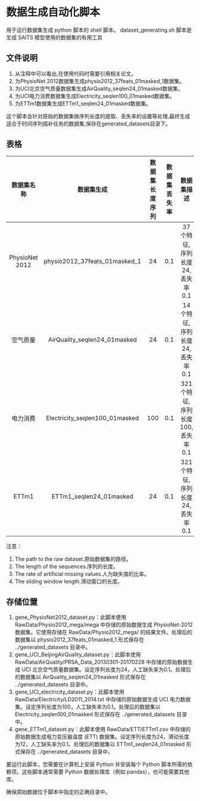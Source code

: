 # 数据生成自动化脚本

用于运行数据集生成 python 脚本的 shell 脚本。 dataset_generating.sh 脚本是生成 SAITS 模型使用的数据集的有用工具

## 文件说明

1. 从注释中可以看出,在使用代码时需要引用相关论文。
2. 为PhysioNet 2012数据集生成physio2012_37feats_01masked_1数据集。
3. 为UCI北京空气质量数据集生成AirQuality_seqlen24_01masked数据集。
4. 为UCI电力消费数据集生成Electricity_seqlen100_01masked数据集。
5. 为ETTm1数据集生成ETTm1_seqlen24_01masked数据集。

这个脚本会针对原始的数据集做序列长度的提取、丢失率的设置等处理,最终生成适合于时间序列插补任务的数据集,保存在generated_datasets目录下。

## 表格

| 数据集名称 | 数据集生成 | 数据集长度序列 | 数据集丢失率 | 数据集描述 |
| :---: | :---: | :---: | :---: | :---: |
| PhysioNet 2012 | physio2012_37feats_01masked_1 | 24 | 0.1 | 37个特征,序列长度24,丢失率0.1 |
| 空气质量 | AirQuality_seqlen24_01masked | 24 | 0.1 | 14个特征,序列长度24,丢失率0.1 |
| 电力消费 | Electricity_seqlen100_01masked | 100 | 0.1 | 321个特征,序列长度100,丢失率0.1 |
| ETTm1 | ETTm1_seqlen24_01masked | 24 | 0.1 | 321个特征,序列长度24,丢失率0.1 |

注意：

1. The path to the raw dataset.原始数据集的路径。
2. The length of the sequences.序列的长度。
3. The rate of artificial missing values.人为缺失值的比率。
4. The sliding window length.滑动窗口的长度。

## 存储位置

1. gene_PhysioNet2012_dataset.py：此脚本使用 RawData/Physio2012_mega/mega 中存储的原始数据生成 PhysioNet-2012 数据集。它使用存储在 RawData/Physio2012_mega/ 的结果文件。处理后的数据集以 physio2012_37feats_01masked_1 形式保存在 ../generated_datasets 目录中。
2. gene_UCI_BeijingAirQuality_dataset.py：此脚本使用 RawData/AirQuality/PRSA_Data_20130301-20170228 中存储的原始数据生成 UCI 北京空气质量数据集。设定序列长度为24，人工缺失率为0.1。处理后的数据集以 AirQuality_seqlen24_01masked 形式保存在 ../generated_datasets 目录中。
3. gene_UCI_electricity_dataset.py：此脚本使用 RawData/Electricity/LD2011_2014.txt 中存储的原始数据生成 UCI 电力数据集。设定序列长度为100，人工缺失率为0.1。处理后的数据集以 Electricity_seqlen100_01masked 形式保存在 ../generated_datasets 目录中。
4. gene_ETTm1_dataset.py：此脚本使用 RawData/ETT/ETTm1.csv 中存储的原始数据生成电力变压器温度 (ETT) 数据集。设定序列长度为24，滑动长度为12，人工缺失率为0.1。处理后的数据集以 ETTm1_seqlen24_01masked 形式保存在 ../generated_datasets 目录中。

要运行此脚本，您需要在计算机上安装 Python 并安装每个 Python 脚本所需的依赖项。这些脚本通常需要 Python 数据处理库（例如 pandas），也可能需要其他库。

确保原始数据位于脚本中指定的正确目录中。
